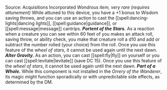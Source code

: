 Source: Acquisitions Incorporated
*Wondrous item, very rare (requires attunement)*
While attuned to this device, you have a +1 bonus to Wisdom saving throws, and you can use an action to cast the [[spell:dancing-lights|dancing lights]], [[spell:guidance|guidance]], or [[spell:message|message]] cantrips.
***Portent of the Stars.*** As a reaction when a creature you can see within 60 feet of you makes an attack roll, saving throw, or ability check, you make that creature roll a d10 and add or subtract the number rolled (your choice) from the roll. Once you use this feature of the *wheel of stars*, it cannot be used again until the next dawn.
***Alter Gravity.*** As an action, you can cast [[spell:fly|fly]] on yourself or you can cast [[spell:levitate|levitate]] (save DC 15). Once you use this feature of the *wheel of stars*, it cannot be used again until the next dawn.
***Part of a Whole.*** While this component is not installed in the *Orrery of the Wanderer*, its magic might function sporadically or with unpredictable side effects, as determined by the DM.